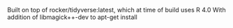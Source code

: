 Built on top of rocker/tidyverse:latest, which at time of build uses R 4.0
With addition of libmagick++-dev to apt-get install

